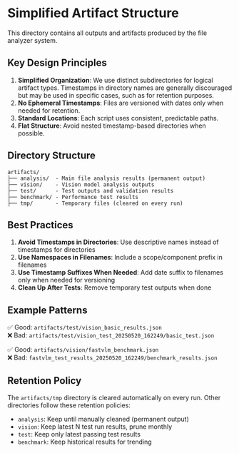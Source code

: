 # Simplified Artifact Structure

This directory contains all outputs and artifacts produced by the file analyzer system. 

## Key Design Principles

1. **Simplified Organization**: We use distinct subdirectories for logical artifact types. Timestamps in directory names are generally discouraged but may be used in specific cases, such as for retention purposes.
2. **No Ephemeral Timestamps**: Files are versioned with dates only when needed for retention.
3. **Standard Locations**: Each script uses consistent, predictable paths.
4. **Flat Structure**: Avoid nested timestamp-based directories when possible.

## Directory Structure

```
artifacts/
├── analysis/  - Main file analysis results (permanent output)
├── vision/    - Vision model analysis outputs
├── test/      - Test outputs and validation results
├── benchmark/ - Performance test results
├── tmp/       - Temporary files (cleared on every run)
```

## Best Practices

1. **Avoid Timestamps in Directories**: Use descriptive names instead of timestamps for directories
2. **Use Namespaces in Filenames**: Include a scope/component prefix in filenames
3. **Use Timestamp Suffixes When Needed**: Add date suffix to filenames only when needed for versioning
4. **Clean Up After Tests**: Remove temporary test outputs when done

## Example Patterns

✅ Good: `artifacts/test/vision_basic_results.json`  
❌ Bad: `artifacts/test/vision_test_20250520_162249/basic_test.json`

✅ Good: `artifacts/vision/fastvlm_benchmark.json`  
❌ Bad: `fastvlm_test_results_20250520_162249/benchmark_results.json`

## Retention Policy

The `artifacts/tmp` directory is cleared automatically on every run.
Other directories follow these retention policies:

- `analysis`: Keep until manually cleaned (permanent output)
- `vision`: Keep latest N test run results, prune monthly
- `test`: Keep only latest passing test results
- `benchmark`: Keep historical results for trending